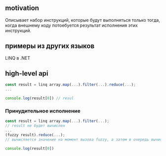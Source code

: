 ## motivation
Описывает набор инструкций, которые будут выполняться только тогда, когда внешнему коду потоебуется результат исполнения этих инструкций.

## примеры из других языков
LINQ в .NET

## high-level api
```javascript
const result = linq array.map(...).filter(...).reduce(...);
...

console.log(result[0]) // resul
```

### Принудительное исполнение
```javascript
const result = linq array.map(...).filter(...);
// result не будет вычислен
...
(fuzzy result).reduce(...);
// вычисляется значение на момент вызова fuzzy, а затем в очередь вычислений добавляется новый вызов

console.log(result[0])
```
